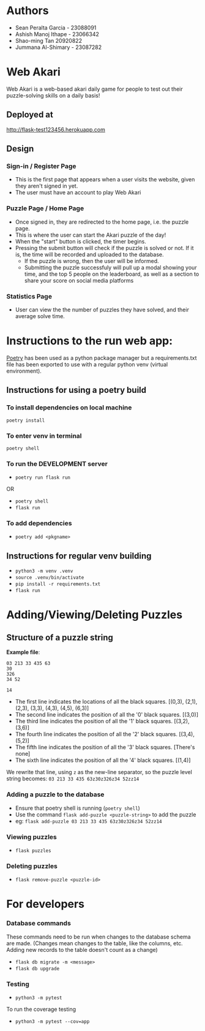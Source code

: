 # Authors

- Sean Peralta Garcia - 23088091 
- Ashish Manoj Ithape - 23066342
- Shao-ming Tan 20920822
- Jummana Al-Shimary - 23087282

# Web Akari
Web Akari is a web-based akari daily game for people to test out their puzzle-solving skills on a daily basis!

## Deployed at
http://flask-test123456.herokuapp.com

## Design
### Sign-in / Register Page
- This is the first page that appears when a user visits the website, given they aren't signed in yet.
- The user must have an account to play Web Akari

### Puzzle Page / Home Page
- Once signed in, they are redirected to the home page, i.e. the puzzle page.
- This is where the user can start the Akari puzzle of the day!
- When the "start" button is clicked, the timer begins.
- Pressing the submit button will check if the puzzle is solved or not. If it is, the time will be recorded and uploaded to the database.
  - If the puzzle is wrong, then the user will be informed.
  - Submitting the puzzle successfuly will pull up a modal showing your time, and the top 5 people on the leaderboard, as well as a section to share your score on social media platforms


### Statistics Page
- User can view the the number of puzzles they have solved, and their average solve time.

# Instructions to the run web app:
[Poetry](https://python-poetry.org/docs/) has been used as a python package manager but a requirements.txt file has been exported to use with a regular python venv (virtual environment).


## Instructions for using a poetry build

### To install dependencies on local machine
`poetry install`

### To enter venv in terminal
`poetry shell`

### To run the DEVELOPMENT server
- `poetry run flask run`

OR

- `poetry shell` <br>
- `flask run`

### To add dependencies
- `poetry add <pkgname>`

## Instructions for regular venv building
- `python3 -m venv .venv`
- `source .venv/bin/activate`
- `pip install -r requirements.txt`
- `flask run`

# Adding/Viewing/Deleting Puzzles

## Structure of a puzzle string
**Example file**: 
```
03 213 33 435 63
30
326
34 52

14
```

- The first line indicates the locations of all the black squares. [(0,3), (2,1), (2,3), (3,3), (4,3), (4,5), (6,3)]
- The second line indicates the position of all the '0' black squares. [(3,0)]
- The third line indicates the position of all the '1' black squares. [(3,2), (3,6)]
- The fourth line indicates the position of all the '2' black squares. [(3,4), (5,2)]
- The fifth line indicates the position of all the '3' black squares. [There's none]
- The sixth line indicates the position of all the '4' black squares. [(1,4)]

We rewrite that line, using `z` as the new-line separator, so the puzzle level string becomes: `03 213 33 435 63z30z326z34 52zz14`

### Adding a puzzle to the database
- Ensure that poetry shell is running (`poetry shell`)
- Use the command `flask add-puzzle <puzzle-string>` to add the puzzle
- eg: `flask add-puzzle 03 213 33 435 63z30z326z34 52zz14`

### Viewing puzzles
- `flask puzzles`

### Deleting puzzles
- `flask remove-puzzle <puzzle-id>`

# For developers
### Database commands
These commands need to be run when changes to the database schema are made. (Changes mean changes to the table, like the columns, etc. Adding new records to the table doesn't count as a change)

- `flask db migrate -m <message>`
- `flask db upgrade`

### Testing
- `python3 -m pytest`

To run the coverage testing
- `python3 -m pytest --cov=app`
